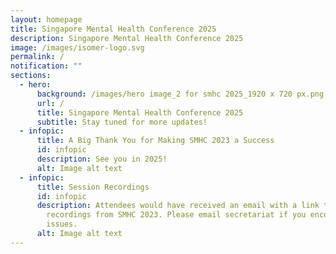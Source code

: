 ```yaml
---
layout: homepage
title: Singapore Mental Health Conference 2025
description: Singapore Mental Health Conference 2025
image: /images/isomer-logo.svg
permalink: /
notification: ""
sections:
  - hero:
      background: /images/hero image_2 for smhc 2025_1920 x 720 px.png
      url: /
      title: Singapore Mental Health Conference 2025
      subtitle: Stay tuned for more updates!
  - infopic:
      title: A Big Thank You for Making SMHC 2023 a Success
      id: infopic
      description: See you in 2025!
      alt: Image alt text
  - infopic:
      title: Session Recordings
      id: infopic
      description: Attendees would have received an email with a link to the session
        recordings from SMHC 2023. Please email secretariat if you encounter any
        issues.
      alt: Image alt text
---
```

